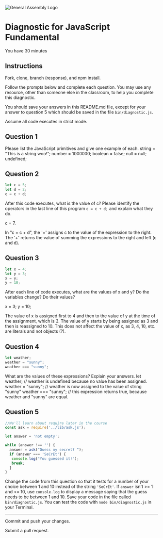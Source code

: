 ![General Assembly Logo](http://i.imgur.com/ke8USTq.png)

# Diagnostic for JavaScript Fundamental

You have 30 minutes

## Instructions

Fork, clone, branch (response), and npm install.

Follow the prompts below and complete each question.  You may use any resource, other than someone else in the classroom, to help you complete this diagnostic.

You should save your answers in this README.md file, except for your answer to question 5 which should be saved in the file `bin/diagnostic.js`.

Assume all code executes in strict mode.

## Question 1

Please list the JavaScript primitives and give one example of each.
string = "This is a string woo!";
number = 1000000;
boolean = false;
null = null;
undefined;

## Question 2

```js
let c = 5;
let d = 2;
c = c + d;

```

After this code executes, what is the value of c?  Please identify the operators in the last line of this program `c = c + d;` and explain what they do.

c = 7.

In "c = c + d", the '=' assigns c to the value of the expression to the right. The '+' returns the value of summing the expressions to the right and left (c and d).


## Question 3

```js
let x = 4;
let y = 3;
x = y;
y = 10;
```

After each line of code executes, what are the values of x and y?  Do the variables change?  Do their values?

x = 3; y = 10;

The value of x is assigned first to 4 and then to the value of y at the time of the assignment, which is 3. The value of y starts by being assigned as 3 and then is reassigned to 10. This does not affect the value of x, as 3, 4, 10, etc. are literals and not objects (?).


## Question 4

```js
let weather;
weather = "sunny";
weather === "sunny";
```

What are the values of these expressions?  Explain your answers.
let weather; // weather is undefined because no value has been assigned.
weather = "sunny"; // weather is now assigned to the value of string "sunny"
weather === "sunny"; // this expression returns true, because weather and "sunny" are equal.

## Question 5

```js
//We'll learn about require later in the course
const ask = require('../lib/ask.js');

let answer = 'not empty';

while (answer !== '') {
  answer = ask("Guess my secret? ");
  if (answer === 'SeCrEt') {
   console.log("You guessed it!");
   break;
  }
}
```

Change the code from this question so that it tests for a number of your choice between 1 and 10 instead of the string `'SeCrEt'`.  If `answer` isn't >= 1 and <= 10, use `console.log` to display a message saying that the guess needs to be between 1 and 10.  Save your code in the file called `bin/diagnostic.js`.  You can test the code with `node bin/diagnostic.js` in your Terminal.

---

Commit and push your changes.

Submit a pull request.
